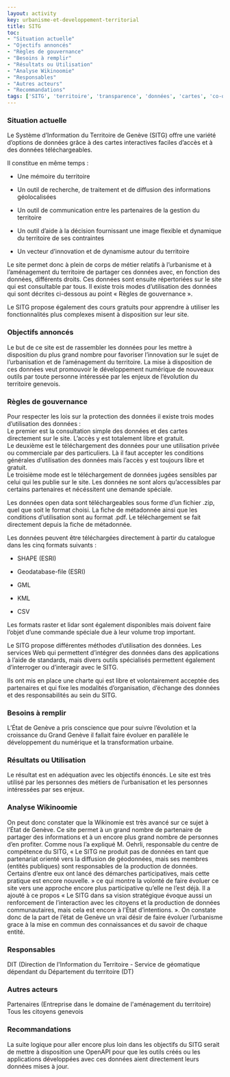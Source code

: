 ```yaml
---
layout: activity
key: urbanisme-et-developpement-territorial
title: SITG
toc:
- "Situation actuelle"
- "Ojectifs annoncés"
- "Règles de gouvernance"
- "Besoins à remplir"
- "Résultats ou Utilisation"
- "Analyse Wikinoomie"
- "Responsables"
- "Autres acteurs"
- "Recommandations"
tags: ['SITG', 'territoire', 'transparence', 'données', 'cartes', 'co-opération', 'complete']
---
```


### Situation actuelle

Le Système d’Information du Territoire de Genève (SITG) offre une variété d’options de données grâce à des cartes interactives faciles d’accès et à des données téléchargeables.

Il constitue en même temps :

*	Une mémoire du territoire

*	Un outil de recherche, de traitement et de diffusion des informations géolocalisées

*	Un outil de communication entre les partenaires de la gestion du territoire

*	Un outil d’aide à la décision fournissant une image flexible et dynamique du territoire de ses contraintes

*	Un vecteur d’innovation et de dynamisme autour du territoire 

Le site permet donc à plein de corps de métier relatifs à l’urbanisme et à l’aménagement du territoire de partager ces données avec, en fonction des données, différents droits. Ces données sont ensuite répertoriées sur le site qui est consultable par tous. Il existe trois modes d’utilisation des données qui sont décrites ci-dessous au point « Règles de gouvernance ».

Le SITG propose également des cours gratuits pour apprendre à utiliser les fonctionnalités plus complexes misent à disposition sur leur site.


### Objectifs annoncés

Le but de ce site est de rassembler les données pour les mettre à disposition du plus grand nombre pour favoriser l’innovation sur le sujet de l’urbanisation et de l’aménagement du territoire. La mise à disposition de ces données veut promouvoir le développement numérique de nouveaux outils par toute personne intéressée par les enjeux de l’évolution du territoire genevois.


### Règles de gouvernance

Pour respecter les lois sur la protection des données il existe trois modes d’utilisation des données :  
Le premier est la consultation simple des données et des cartes directement sur le site. L’accès y est totalement libre et gratuit.  
Le deuxième est le téléchargement des données pour une utilisation privée ou commerciale par des particuliers. Là il faut accepter les conditions générales d’utilisation des données mais l’accès y est toujours libre et gratuit.  
Le troisième mode est le téléchargement de données jugées sensibles par celui qui les publie sur le site. Les données ne sont alors qu’accessibles par certains partenaires et nécéssitent une demande spéciale.  

Les données open data sont téléchargeables sous forme d’un fichier .zip, quel que soit le format choisi. La fiche de métadonnée ainsi que les conditions d’utilisation sont au format .pdf. Le téléchargement se fait directement depuis la fiche de métadonnée.

Les données peuvent être téléchargées directement à partir du catalogue dans les cinq formats suivants :

*	SHAPE (ESRI)

*	Geodatabase-file (ESRI)

*	GML

*	KML

*	CSV

Les formats raster et lidar sont également disponibles mais doivent faire l’objet d’une commande spéciale due à leur volume trop important.  

Le SITG propose différentes méthodes d’utilisation des données. Les services Web qui permettent d’intégrer des données dans des applications à l’aide de standards, mais divers outils spécialisés permettent également d’interroger ou d’interagir avec le SITG. 

Ils ont mis en place une charte qui est libre et volontairement acceptée des partenaires et qui fixe les modalités d’organisation, d’échange des données et des responsabilités au sein du SITG.


### Besoins à remplir

L’État de Genève a pris conscience que pour suivre l’évolution et la croissance du Grand Genève il fallait faire évoluer en parallèle le développement du numérique et la transformation urbaine.


### Résultats ou Utilisation

Le résultat est en adéquation avec les objectifs énoncés. Le site est très utilisé par les personnes des métiers de l’urbanisation et les personnes intéressées par ses enjeux.


### Analyse Wikinoomie

On peut donc constater que la Wikinomie est très avancé sur ce sujet à l’État de Genève.  Ce site permet à un grand nombre de partenaire de partager des informations et à un encore plus grand nombre de personnes d’en profiter. Comme nous l’a expliqué M.  Oehrli, responsable du centre de compétence du SITG, « Le SITG ne produit pas de données en tant que partenariat orienté vers la diffusion de géodonnées, mais ses membres (entités publiques) sont responsables de la production de données. Certains d’entre eux ont lancé des démarches participatives, mais cette pratique est encore nouvelle. » ce qui montre la volonté de faire évoluer ce site vers une approche encore plus participative qu’elle ne l’est déjà. Il a ajouté à ce propos « Le SITG dans sa vision stratégique évoque aussi un renforcement de l’interaction avec les citoyens et la production de données communautaires, mais cela est encore à l’État d’intentions. ». On constate donc de la part de l’état de Genève un vrai désir de faire évoluer l’urbanisme grace à la mise en commun des connaissances et du savoir de chaque entité.


### Responsables

DIT (Direction de l'Information du Territoire - Service de géomatique dépendant du Département du territoire (DT)


### Autres acteurs

Partenaires (Entreprise dans le domaine de l'aménagement du territoire)  
Tous les citoyens genevois


### Recommandations

La suite logique pour aller encore plus loin dans les objectifs du SITG serait de mettre à disposition une OpenAPI pour que les outils créés ou les applications développées avec ces données aient directement leurs données mises à jour. 
